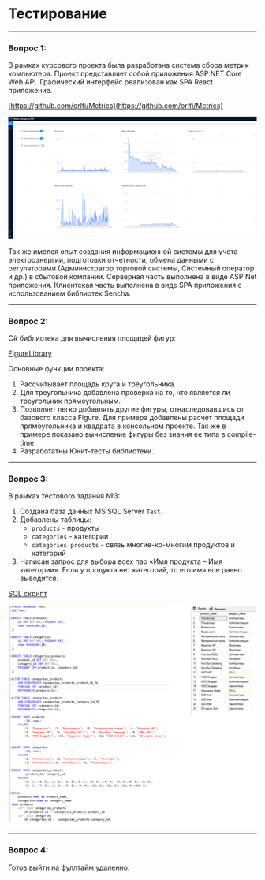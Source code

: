 # Тестирование
---

### Вопрос 1:

В рамках курсового проекта была разработана система сбора метрик компьютера. Проект представляет собой приложения ASP.NET Core Web API. 
Графический интерфейс реализован как SPA React приложение.

[https://github.com/orlfi/Metrics](https://github.com/orlfi/Metrics)

![Metrics dashboard](Images/Metrics_dashboard.png)

Так же имелся опыт создания информационной системы для учета электроэнергии, подготовки отчетности, обмена данными с регуляторами (Администратор торговой системы, Системный оператор и др.) в сбытовой компании. Серверная часть выполнена в виде ASP Net приложения. Клиентская часть выполнена в виде SPA приложения с использованием библиотек Sencha. 

---

### Вопрос 2: 
C# библиотека для вычисления площадей фигур:

[FigureLibrary](https://github.com/orlfi/Testing/tree/main/FigureLibrary)

Основные функции проекта:
1. Рассчитывает площадь круга и треугольника.
2. Для треугольника добавлена проверка на то, что является ли треугольник прямоугольным.
3. Позволяет легко добавлять другие фигуры, отнаследовавшись от базового класса Figure. Для примера добавлены расчет площади прямоугольника и квадрата в консольном проекте. Так же в примере показано вычисление фигуры без знания ее типа в compile-time.
4. Разработатны Юнит-тесты библиотеки.

---

### Вопрос 3: 
В рамках тестового задания №3:
1. Создана база данных MS SQL Server `Test`. 
2. Добавлены таблицы:
    - `products` - продукты
    - `categories` - категории
    - `categories-products` - связь многие-ко-многим продуктов и категорий
3. Написан запрос для выбора всех пар «Имя продукта – Имя категории». Если у продукта нет категорий, то его имя все равно выводится.

[SQL cкрипт](https://github.com/orlfi/Testing/blob/main/SQL/products_and_categories.sql)

![SQL result](SQL/result.png)

---

### Вопрос 4:
Готов выйти на фуллтайм удаленно.
